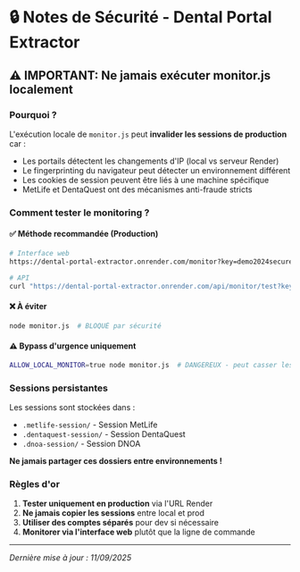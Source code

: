 # 🔒 Notes de Sécurité - Dental Portal Extractor

## ⚠️ IMPORTANT: Ne jamais exécuter monitor.js localement

### Pourquoi ?
L'exécution locale de `monitor.js` peut **invalider les sessions de production** car :
- Les portails détectent les changements d'IP (local vs serveur Render)
- Le fingerprinting du navigateur peut détecter un environnement différent
- Les cookies de session peuvent être liés à une machine spécifique
- MetLife et DentaQuest ont des mécanismes anti-fraude stricts

### Comment tester le monitoring ?

#### ✅ Méthode recommandée (Production)
```bash
# Interface web
https://dental-portal-extractor.onrender.com/monitor?key=demo2024secure

# API
curl "https://dental-portal-extractor.onrender.com/api/monitor/test?key=demo2024secure"
```

#### ❌ À éviter
```bash
node monitor.js  # BLOQUÉ par sécurité
```

#### ⚠️ Bypass d'urgence uniquement
```bash
ALLOW_LOCAL_MONITOR=true node monitor.js  # DANGEREUX - peut casser les sessions prod
```

### Sessions persistantes
Les sessions sont stockées dans :
- `.metlife-session/` - Session MetLife
- `.dentaquest-session/` - Session DentaQuest  
- `.dnoa-session/` - Session DNOA

**Ne jamais partager ces dossiers entre environnements !**

### Règles d'or
1. **Tester uniquement en production** via l'URL Render
2. **Ne jamais copier les sessions** entre local et prod
3. **Utiliser des comptes séparés** pour dev si nécessaire
4. **Monitorer via l'interface web** plutôt que la ligne de commande

---
*Dernière mise à jour : 11/09/2025*